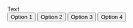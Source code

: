<!DOCTYPE html>
<html lang="en">
<head>
  <meta charset="UTF-8">
  <meta name="viewport" content="width=device-width, initial-scale=1.0">
  <meta http-equiv="X-UA-Compatible" content="ie=edge">
  <link href="style.css" rel="stylesheet">
  <script defer src="game.js"></script>
  <title>Text Adventure</title>
</head>
<body>
  <div class="container">
    <div id="text">Text</div>
    <div id="option-buttons" class="btn-grid">
      <button class="btn">Option 1</button>
      <button class="btn">Option 2</button>
      <button class="btn">Option 3</button>
      <button class="btn">Option 4</button>
    </div>
  </div>
</body>
</html>
